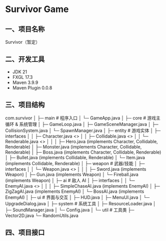 # Survivor Game

## 一、项目名称
Survivor（暂定）

## 二、开发工具
- JDK 21  
- FXGL 17.3  
- Maven 3.9.9  
- Maven Plugin 0.0.8

## 三、项目结构
com.survivor
│
├─ main                # 程序入口
│   └─ GameApp.java
│
├─ core                # 游戏主循环 & 系统管理
│   ├─ GameLoop.java
│   ├─ GameSceneManager.java
│   ├─ CollisionSystem.java
│   └─ SpawnManager.java
│
├─ entity              # 游戏实体
│   ├─ interfaces
│   │   ├─ Character.java       <<interface>>
│   │   ├─ Collidable.java      <<interface>>
│   │   └─ Renderable.java      <<interface>>
│   │
│   ├─ Hero.java                (implements Character, Collidable, Renderable)
│   ├─ Monster.java              (implements Character, Collidable, Renderable)
│   ├─ Boss.java                 (implements Character, Collidable, Renderable)
│   ├─ Bullet.java               (implements Collidable, Renderable)
│   └─ Item.java                 (implements Collidable, Renderable)
│
├─ weapon              # 武器/技能
│   ├─ interfaces
│   │   └─ Weapon.java          <<interface>>
│   │
│   ├─ Sword.java               (implements Weapon)
│   ├─ Gun.java                 (implements Weapon)
│   └─ Fireball.java            (implements Weapon)
│
├─ ai                  # 敌人 AI
│   ├─ interfaces
│   │   └─ EnemyAI.java         <<interface>>
│   │
│   ├─ SimpleChaseAI.java       (implements EnemyAI)
│   ├─ ZigZagAI.java            (implements EnemyAI)
│   └─ BossAI.java              (implements EnemyAI)
│
├─ ui                  # 界面与交互
│   ├─ HUD.java
│   ├─ MenuUI.java
│   └─ UpgradeDialog.java
│
├─ system              # 系统工具
│   ├─ ResourceLoader.java
│   ├─ SoundManager.java
│   └─ Config.java
│
└─ util                # 工具类
    ├─ Vector2D.java
    └─ RandomUtils.java

## 四、项目接口
